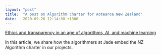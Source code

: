 ```yaml
---
layout: "post"
title:  "A post on Algorithm charter for Aotearoa New Zealand"
date:   2020-09-20 12:14:00 +1300
---
```


[Ethics and transparency in an age of algorithms, AI, and machine learning](https://www.jadeworld.com/resources/blog/ethics-and-transparency-in-an-age-of-algorithms-ai-and-machine-learning)

In this article, we share how the algorithmers at Jade embed the NZ Algorithm charter in our projects.
